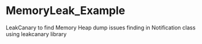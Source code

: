 # MemoryLeak_Example
LeakCanary to find Memory Heap dump issues finding in Notification class using leakcanary library
